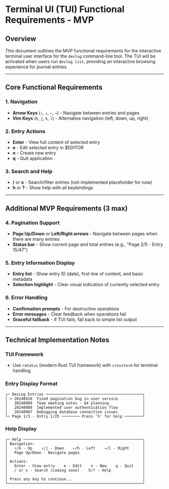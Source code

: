 # Terminal UI (TUI) Functional Requirements - MVP

## Overview

This document outlines the MVP functional requirements for the interactive terminal user interface for the `devlog` command-line tool. The TUI will be activated when users run `devlog list`, providing an interactive browsing experience for journal entries.

---

## Core Functional Requirements

### 1. Navigation

- **Arrow Keys** (`↑`, `↓`, `←`, `→`) - Navigate between entries and pages
- **Vim Keys** (`h`, `j`, `k`, `l`) - Alternative navigation (left, down, up, right)

### 2. Entry Actions

- **Enter** - View full content of selected entry
- **e** - Edit selected entry in $EDITOR
- **n** - Create new entry
- **q** - Quit application

### 3. Search and Help

- **/** or **s** - Search/filter entries (not-implemented placeholder for now)
- **h** or **?** - Show help with all keybindings

---

## Additional MVP Requirements (3 max)

### 4. Pagination Support

- **Page Up/Down** or **Left/Right arrows** - Navigate between pages when there are many entries
- **Status bar** - Show current page and total entries (e.g., "Page 2/5 - Entry 15/47")

### 5. Entry Information Display

- **Entry list** - Show entry ID (date), first line of content, and basic metadata
- **Selection highlight** - Clear visual indication of currently selected entry

### 6. Error Handling

- **Confirmation prompts** - For destructive operations
- **Error messages** - Clear feedback when operations fail
- **Graceful fallback** - If TUI fails, fall back to simple list output

---

## Technical Implementation Notes

### TUI Framework

- Use `ratatui` (modern Rust TUI framework) with `crossterm` for terminal handling

### Entry Display Format

```
┌─ DevLog Entries ───────────────────────────────────────────┐
│ > 20240910  Fixed pagination bug in user service           │
│   20240909  Team meeting notes - Q4 planning               │
│   20240908  Implemented user authentication flow           │
│   20240907  Debugging database connection issues           │
└─ Page 1/3 - Entry 1/25 ──────── Press 'h' for help ────────┘
```

### Help Display

```
┌─ Help ─────────────────────────────────────────────────────┐
│ Navigation:                                                │
│   ↑/k - Up    ↓/j - Down    ←/h - Left    →/l - Right      │
│   Page Up/Down - Navigate pages                            │
│                                                            │
│ Actions:                                                   │
│   Enter - View entry    e - Edit    n - New    q - Quit    │
│   / or s - Search (coming soon)    h/? - Help              │
│                                                            │
│ Press any key to continue...                               │
└────────────────────────────────────────────────────────────┘
```
